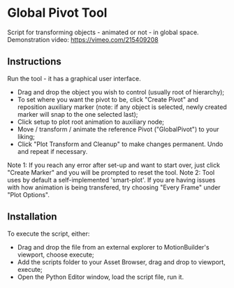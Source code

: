 # Global Pivot Tool

Script for transforming objects - animated or not - in global space.
Demonstration video: https://vimeo.com/215409208

## Instructions

Run the tool - it has a graphical user interface.
- Drag and drop the object you wish to control (usually root of hierarchy);
- To set where you want the pivot to be, click "Create Pivot" and reposition auxiliary marker (note: if any object is selected, newly created marker will snap to the one selected last);
- Click setup to plot root animation to auxiliary node;
- Move / transform / animate the reference Pivot ("GlobalPivot") to your liking;
- Click "Plot Transform and Cleanup" to make changes permanent. Undo and repeat if necessary.

Note 1: If you reach any error after set-up and want to start over, just click "Create Marker" and you will be prompted to reset the tool.
Note 2: Tool uses by default a self-implemented 'smart-plot'. If you are having issues with how animation is being transfered, try choosing "Every Frame" under "Plot Options".

## Installation

To execute the script, either:
- Drag and drop the file from an external explorer to MotionBuilder's viewport, choose execute;
- Add the scripts folder to your Asset Browser, drag and drop to viewport, execute;
- Open the Python Editor window, load the script file, run it.